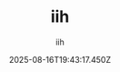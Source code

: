 ---
title: "iih"
date: "2025-08-16T19:43:17.450Z"
author: "iih"
read_year: "NO"
recommendation: '3'
url: /bookshelf/iih
---